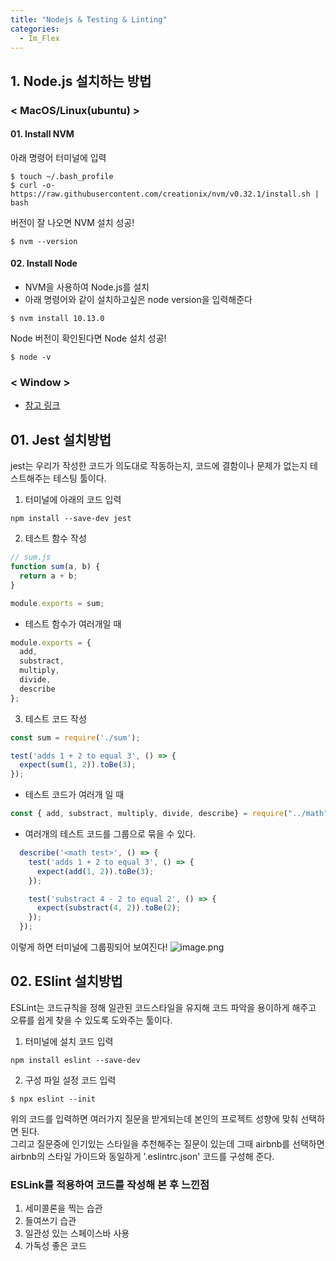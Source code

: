 ```yaml
---
title: "Nodejs & Testing & Linting"
categories:
  - Im_Flex
---
```


## 1. Node.js 설치하는 방법
### < MacOS/Linux(ubuntu) >
#### 01. Install NVM
아래 명령어 터미널에 입력
```
$ touch ~/.bash_profile 
$ curl -o- https://raw.githubusercontent.com/creationix/nvm/v0.32.1/install.sh | bash
```
버전이 잘 나오면 NVM 설치 성공!
```
$ nvm --version
```

#### 02. Install Node
- NVM을 사용하여 Node.js를 설치
- 아래 명령어와 같이 설치하고싶은 node version을 입력해준다

```
$ nvm install 10.13.0
```

Node 버전이 확인된다면 Node 설치 성공!
```
$ node -v
```

### < Window >
- [참고 링크](https://daverupert.com/2018/04/developing-on-windows-with-wsl-and-visual-studio-code/)


## 01. Jest 설치방법
jest는 우리가 작성한 코드가 의도대로 작동하는지, 코드에 결함이나 문제가 없는지 테스트해주는 테스팅 툴이다.
1. 터미널에 아래의 코드 입력
```
npm install --save-dev jest
```
2. 테스트 함수 작성
```js
// sum.js
function sum(a, b) {
  return a + b;
}

module.exports = sum;
```

- 테스트 함수가 여러개일 때
```js
module.exports = {
  add,
  substract,
  multiply,
  divide,
  describe
};
```

3. 테스트 코드 작성
```js
const sum = require('./sum');

test('adds 1 + 2 to equal 3', () => {
  expect(sum(1, 2)).toBe(3);
});
```

- 테스트 코드가 여러개 일 때
```js
const { add, substract, multiply, divide, describe} = require("../math");
```
  
- 여러개의 테스트 코드를 그룹으로 묶을 수 있다.
```js
  describe('<math test>', () => {
    test('adds 1 + 2 to equal 3', () => {
      expect(add(1, 2)).toBe(3);
    });

    test('substract 4 - 2 to equal 2', () => {
      expect(substract(4, 2)).toBe(2);
    });
  });
```

이렇게 하면 터미널에 그룹핑되어 보여진다!
![image.png](https://images.velog.io/post-images/yhe228/10378120-13db-11ea-8094-63df714e4217/image.png)


## 02. ESlint 설치방법
ESLint는 코드규칙을 정해 일관된 코드스타일을 유지해 코드 파악을 용이하게 해주고 오류를 쉽게 찾을 수 있도록 도와주는 툴이다.

1. 터미널에 설치 코드 입력
```
npm install eslint --save-dev
```

2. 구성 파일 설정 코드 입력
```
$ npx eslint --init
```
  
위의 코드를 입력하면 여러가지 질문을 받게되는데 본인의 프로젝트 성향에 맞춰 선택하면 된다.  
그리고 질문중에 인기있는 스타일을 추천해주는 질문이 있는데 그때 airbnb를 선택하면 airbnb의 스타일 가이드와 동일하게 '.eslintrc.json' 코드를 구성해 준다.

### ESLink를 적용하여 코드를 작성해 본 후 느낀점
1. 세미콜론을 찍는 습관
2. 들여쓰기 습관
3. 일관성 있는 스페이스바 사용
4. 가독성 좋은 코드



 



